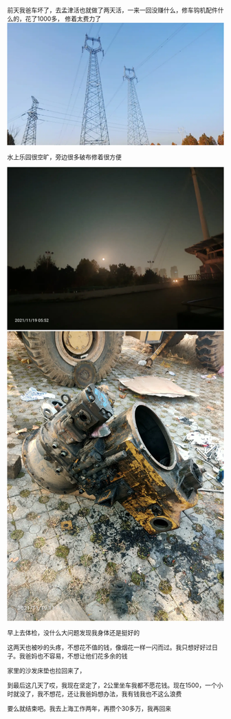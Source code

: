 前天我爸车坏了，去孟津活也就做了两天活，一来一回没赚什么，修车钩机配件什么的，花了1000多，
修着太费力了
![](../../img/6904315-96fdeac8f40dc4a2.png)

水上乐园很空旷，旁边很多破布修着很方便

![](../../img/6904315-96f90c127a09d784.jpg)
![](../../img/6904315-8f5e08e8503339ff.jpg)

早上去体检，没什么大问题发现我身体还是挺好的

这两天也被吵的头疼，不想花不值的钱，像烟花一样一闪而过。我只想好好过日子。我爸妈也不容易，不想让他们花多余的钱


家里的沙发床垫也拉回来了，

到最后这几天了哎，我现在坚定了，2公里坐车我都不愿花钱。现在1500，一个小时就没了，我不想花，还让我爸妈想办法，我有钱我也不这么浪费

要么就结束吧。我去上海工作两年，再攒个30多万，我再回来
